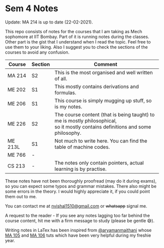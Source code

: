 # Sem 4 Notes 

Update: MA 214 is up to date (22-02-2021). 

This repo consists of notes for the courses that I am taking as Mech sophomore at IIT Bombay. Part of it is running notes during the classes. Other part is the gist that I understand when I read the topic.
Feel free to use them to your liking. Also I suggest you to check the sections of the courses to avoid any confusion.

| Course | Section | Comment |
|--------|---------|----------
|MA 214  | S2      | This is the most organised and well written of all.|
|ME 202  | S1      | This mostly contains derivations and formulas. |
|ME 206  | S1      | This course is simply mugging up stuff, so is my notes.|
|ME 226  | S2      | The course content (that is being taught) to me is mostly philosophical,</br>so it mostly contains definitions and some philosophy. |
|ME 213L | S1      | Not much to write here. You can find the table of machine codes.|
|ME 766  | -       | 			|
|CS 213  | -       | The notes only contain pointers, actual learning is by practise.|



These notes have not been thoroughly proofread (may do it during exams), so you can expect some typos and grammar mistakes. 
There also might be some errors in the theory. I would highly appreciate it, if you could point them out to me. 

You can contact me at nvishal1510@gmail.com or ~~whatsapp~~ signal me. 

A request to the reader - If you see any notes lagging too far behind the course content, hit me with a firm message to study (please be gentle :sweat_smile:).

Writing notes in LaTex has been inspired from [@aryamanmaithani](https://github.com/aryamanmaithani) whose [MA 105](https://github.com/aryamanmaithani/ma-105-tut) and [MA 106](https://github.com/aryamanmaithani/ma-106-tut) tuts which have been very helpful during my freshie year.